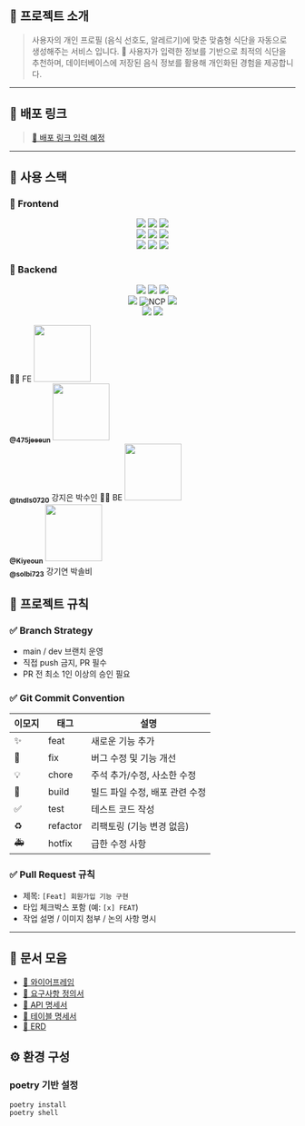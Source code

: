## 📖 프로젝트 소개

> 사용자의 개인 프로필 (음식 선호도, 알레르기)에 맞춘 맞춤형 식단을 자동으로 생성해주는 서비스 입니다. 🥗
> 사용자가 입력한 정보를 기반으로 최적의 식단을 추천하며, 데이터베이스에 저장된 음식 정보를 활용해 개인화된 경험을 제공합니다.

---

## :link: 배포 링크

> [🚀 배포 링크 입력 예정](https://www.dietstory.shop) <!-- 실제 배포 링크 기입 -->

---

## 🧰 사용 스택

### 🎨 Frontend

<div align="center"> 
  <img src="https://img.shields.io/badge/TypeScript-3178C6?style=for-the-badge&logo=typescript&logoColor=white"> 
  <img src="https://img.shields.io/badge/React-61DAFB?style=for-the-badge&logo=react&logoColor=black"> 
  <img src="https://img.shields.io/badge/Jotai-8A3DFF?style=for-the-badge&logoColor=white" > 
   <br> 
  <img src="https://img.shields.io/badge/Vite-646CFF?style=for-the-badge&logo=vite&logoColor=white" > 
  <img src="https://img.shields.io/badge/Tailwind-06B6D4?style=for-the-badge&logo=tailwindcss&logoColor=white" >
  <img src="https://img.shields.io/badge/npm-CB3837?style=for-the-badge&logo=npm&logoColor=white" >
   <br> 
  <img src="https://img.shields.io/badge/Figma-F24E1E?style=for-the-badge&logo=figma&logoColor=white" > 
  <img src="https://img.shields.io/badge/dayjs-EF4035?style=for-the-badge&logoColor=white&label=dayjs" >
  <img src="https://img.shields.io/badge/Swiper-6332F6?style=for-the-badge&logo=swiper&logoColor=white" > 
</div>


### 🔌 Backend

<div align="center"> 
  <img src="https://img.shields.io/badge/Python-3776AB?style=for-the-badge&logo=python&logoColor=white">
  <img src="https://img.shields.io/badge/Django-092E20?style=for-the-badge&logo=django&logoColor=white">
  <img src="https://img.shields.io/badge/DRF-ff1709?style=for-the-badge&logo=django&logoColor=white">
  <br>
  <img src="https://img.shields.io/badge/PostgreSQL-336791?style=for-the-badge&logo=postgresql&logoColor=white">
  <img src="https://img.shields.io/badge/NCP-03C75A?style=for-the-badge&logo=naver&logoColor=white" alt="NCP">
  <img src="https://img.shields.io/badge/Docker-2496ED?style=for-the-badge&logo=docker&logoColor=white">
  <br>
  <img src="https://img.shields.io/badge/Poetry-60A5FA?style=for-the-badge&logo=python&logoColor=white">
  <img src="https://img.shields.io/badge/Gunicorn-499848?style=for-the-badge">
</div>

👩‍💻 FE
<a href="https://github.com/475jeeeun"><img src="https://github.com/475jeeeun.png" width="100px"/><br/><sub><b>@475jeeeun</b></sub></a>	<a href="https://github.com/tndls0720"><img src="https://github.com/tndls0720.png" width="100px"/><br/><sub><b>@tndls0720</b></sub></a>
강지은	박수인
👨‍💻 BE
<a href="https://github.com/Kiyeoun"><img src="https://github.com/Kiyeoun.png" width="100px"/><br/><sub><b>@Kiyeoun</b></sub></a>	<a href="https://github.com/solbi723"><img src="https://github.com/solbi723.png" width="100px"/><br/><sub><b>@solbi723</b></sub></a>
강기연	박솔비


## 📑 프로젝트 규칙

### ✅ Branch Strategy

- main / dev 브랜치 운영
- 직접 push 금지, PR 필수
- PR 전 최소 1인 이상의 승인 필요

### ✅ Git Commit Convention

| 이모지 | 태그       | 설명                                      |
|--------|------------|-------------------------------------------|
| ✨     | feat       | 새로운 기능 추가                          |
| 🐛     | fix        | 버그 수정 및 기능 개선                    |
| 💡     | chore      | 주석 추가/수정, 사소한 수정               |
| 🚚     | build      | 빌드 파일 수정, 배포 관련 수정             |
| ✅     | test       | 테스트 코드 작성                          |
| ♻️     | refactor   | 리팩토링 (기능 변경 없음)                 |
| 🚑     | hotfix     | 급한 수정 사항                            |

### ✅ Pull Request 규칙

- 제목: `[Feat] 회원가입 기능 구현`
- 타입 체크박스 포함 (예: `[x] FEAT`)
- 작업 설명 / 이미지 첨부 / 논의 사항 명시

---

## 📄 문서 모음

- [📜 와이어프레임](https://www.figma.com/design/fDFwRH5VISSFIsy0js8ZdJ/와이어프레임-diet-story?node-id=0-1&m=dev&t=mvP5SESZBnhkKFol-1)
- [📜 요구사항 정의서](https://docs.google.com/spreadsheets/d/1esOS8LxccBMqgIJfyHgZBGEy2mu--AV4FWPqrgGt2w8/edit?gid=428803499#gid=428803499)
- [📜 API 명세서](https://docs.google.com/spreadsheets/d/1w3A-_Fc7oxWYOSJ4aOC_AwH9K_PJBvIdNOd2A-MatrQ/edit?usp=sharing)
- [📜 테이블 명세서](https://docs.google.com/spreadsheets/d/13E2V8UZgEX--_0IWfQhv2r56QR1g26o5iYj5rqrn3tk/edit?gid=0#gid=0)
- [📜 ERD](https://cdn.discordapp.com/attachments/1328219651057913856/1331819468216729662/Diet_ERD.png?ex=67eca709&is=67eb5589&hm=f44006cce17beb851d0da265e035111e248bc0c99adac5993cc116fdf18719e8&)



## ⚙️ 환경 구성

### poetry 기반 설정

```bash
poetry install
poetry shell
